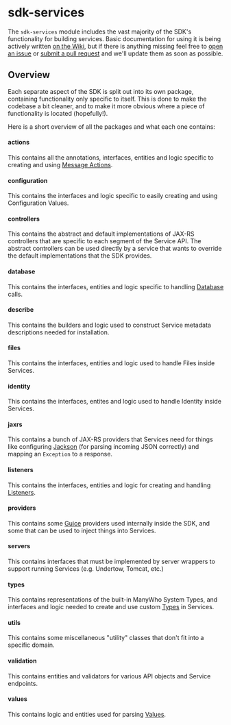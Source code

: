 sdk-services
============

The `sdk-services` module includes the vast majority of the SDK's functionality for building services. Basic documentation for using it is being actively written [on the Wiki](https://github.com/manywho/sdk-java/wiki), but if there is anything missing feel free to [open an issue](https://github.com/manywho/sdk-java/issues/new) or [submit a pull request](https://github.com/manywho/sdk-java/blob/master/CONTRIBUTING.md) and we'll update them as soon as possible.

## Overview

Each separate aspect of the SDK is split out into its own package, containing functionality only specific to itself. This is done to make the codebase a bit cleaner, and to make it more obvious where a piece of functionality is located (hopefully!).

Here is a short overview of all the packages and what each one contains:

#### actions

This contains all the annotations, interfaces, entities and logic specific to creating and using [Message Actions](https://manywho.github.io/slate/#message-actions).

#### configuration

This contains the interfaces and logic specific to easily creating and using Configuration Values.

#### controllers

This contains the abstract and default implementations of JAX-RS controllers that are specific to each segment of the Service API. The abstract controllers can be used directly by a service that wants to override the default implementations that the SDK provides.

#### database

This contains the interfaces, entities and logic specific to handling [Database](https://manywho.github.io/slate/#data-actions) calls.

#### describe

This contains the builders and logic used to construct Service metadata descriptions needed for installation.

#### files

This contains the interfaces, entities and logic used to handle Files inside Services.

#### identity

This contains the interfaces, entites and logic used to handle Identity inside Services.

#### jaxrs

This contains a bunch of JAX-RS providers that Services need for things like configuring [Jackson](https://github.com/FasterXML/jackson) (for parsing incoming JSON correctly) and mapping an `Exception` to a response.

#### listeners

This contains the interfaces, entities and logic for creating and handling [Listeners](https://manywho.github.io/slate/#listeners).

#### providers

This contains some [Guice](https://github.com/google/guice) providers used internally inside the SDK, and some that can be used to inject things into Services.

#### servers

This contains interfaces that must be implemented by server wrappers to support running Services (e.g. Undertow, Tomcat, etc.) 

#### types

This contains representations of the built-in ManyWho System Types, and interfaces and logic needed to create and use custom [Types](https://manywho.github.io/slate/#type-element) in Services.

#### utils

This contains some miscellaneous "utility" classes that don't fit into a specific domain.

#### validation

This contains entities and validators for various API objects and Service endpoints.

#### values

This contains logic and entities used for parsing [Values](https://manywho.github.io/slate/#value-element).
